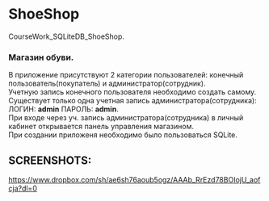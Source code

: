 # ShoeShop
CourseWork_SQLiteDB_ShoeShop. 
### Магазин обуви.  
В приложение присутствуют 2 категории пользователей: конечный пользователь(покупатель) и администратор(сотрудник).  
Учетную запись конечного пользователя необходимо создать самому.  
Существует только одна учетная запись администратора(сотрудника): ЛОГИН: **admin** ПАРОЛЬ: **admin**.  
При входе через уч. запись администратора(сотрудника) в личный кабинет открывается панель управления магазином.  
При создании приложеня необходимо было пользоваться SQLite.

## **SCREENSHOTS:**
https://www.dropbox.com/sh/ae6sh76aoub5ogz/AAAb_RrEzd78BOIojU_aofcja?dl=0
